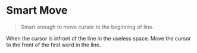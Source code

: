 # Smart Move
> Smart enough to move cursor to the beginning of line.

When the cursor is infront of the line in the useless space. 
Move the cursor to the front of the first word in the line.
